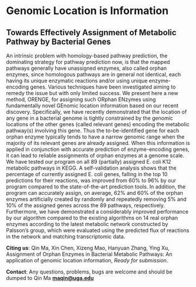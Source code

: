 # Genomic Location is Information #
## Towards Effectively Assignment of Metabolic Pathway by Bacterial Genes ##
An intrinsic problem with homology-based pathway prediction, the dominating strategy for pathway prediction now, is that the mapped pathways generally have unassigned enzymes, also called orphan enzymes, since homologous pathways are in general not identical, each having its unique enzymatic reactions and/or using unique enzyme-encoding genes. Various techniques have been investigated aiming to remedy the issue but with only limited success. We present here a new method, ORENGE, for assigning such ORphan ENzymes using fundamentally novel GEnomic location information based on our recent discovery. Specifically, we have recently demonstrated that the location of any gene in a bacterial genome is tightly constrained by the genomic locations of the other genes (called relevant genes) encoding the metabolic pathway(s) involving this gene. Thus the to-be-identified gene for each orphan enzyme typically tends to have a narrow genomic range when the majority of its relevant genes are already assigned. When this information is applied in conjunction with accurate prediction of enzyme-encoding genes, it can lead to reliable assignments of orphan enzymes at a genome scale. We have tested our program on all 89 (partially) assigned E. coli K12 metabolic pathways in KEGG. A self-validation analysis shows that the percentage of currently assigned E. coli genes, falling in the top 10 predictions for their reactions, was improved from 60% to 96% by our program compared to the state-of-the-art prediction tools. In addition, the program can accurately assign, on average, 62% and 60% of the orphan enzymes artificially created by randomly and repeatedly removing 5% and 10% of the assigned genes across the 89 pathways, respectively. Furthermore, we have demonstrated a considerably improved performance by our algorithm compared to the existing algorithms on 14 real orphan enzymes according to the latest metabolic network constructed by Palsson’s group, which were evaluated using the predicted flux of reactions in the network and matching transcriptomic data.

**Citing us**: Qin Ma, Xin Chen, Xizeng Mao, Hanyuan Zhang, Ying Xu, Assignment of Orphan Enzymes in Bacterial Metabolic Pathways: An application of genomic location information, _Ready for submission_.

**Contact**: Any questions, problems, bugs are welcome and should be dumped to Qin Ma **<maqin@uga.edu>**